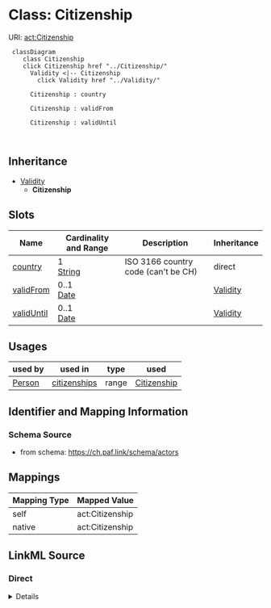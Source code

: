 

# Class: Citizenship 



URI: [act:Citizenship](https://ch.paf.link/schema/actors/Citizenship)





```mermaid
 classDiagram
    class Citizenship
    click Citizenship href "../Citizenship/"
      Validity <|-- Citizenship
        click Validity href "../Validity/"
      
      Citizenship : country
        
      Citizenship : validFrom
        
      Citizenship : validUntil
        
      
```





## Inheritance
* [Validity](Validity.md)
    * **Citizenship**



## Slots

| Name | Cardinality and Range | Description | Inheritance |
| ---  | --- | --- | --- |
| [country](country.md) | 1 <br/> [String](String.md) | ISO 3166 country code (can't be CH) | direct |
| [validFrom](validFrom.md) | 0..1 <br/> [Date](Date.md) |  | [Validity](Validity.md) |
| [validUntil](validUntil.md) | 0..1 <br/> [Date](Date.md) |  | [Validity](Validity.md) |





## Usages

| used by | used in | type | used |
| ---  | --- | --- | --- |
| [Person](Person.md) | [citizenships](citizenships.md) | range | [Citizenship](Citizenship.md) |







## Identifier and Mapping Information






### Schema Source


* from schema: https://ch.paf.link/schema/actors




## Mappings

| Mapping Type | Mapped Value |
| ---  | ---  |
| self | act:Citizenship |
| native | act:Citizenship |






## LinkML Source

<!-- TODO: investigate https://stackoverflow.com/questions/37606292/how-to-create-tabbed-code-blocks-in-mkdocs-or-sphinx -->

### Direct

<details>
```yaml
name: Citizenship
from_schema: https://ch.paf.link/schema/actors
is_a: Validity
attributes:
  country:
    name: country
    description: ISO 3166 country code (can't be CH)
    from_schema: https://ch.paf.link/schema/actors
    rank: 1000
    domain_of:
    - Citizenship
    required: true

```
</details>

### Induced

<details>
```yaml
name: Citizenship
from_schema: https://ch.paf.link/schema/actors
is_a: Validity
attributes:
  country:
    name: country
    description: ISO 3166 country code (can't be CH)
    from_schema: https://ch.paf.link/schema/actors
    rank: 1000
    alias: country
    owner: Citizenship
    domain_of:
    - Citizenship
    range: string
    required: true
  validFrom:
    name: validFrom
    from_schema: https://ch.paf.link/schema/actors
    alias: validFrom
    owner: Citizenship
    domain_of:
    - Name
    - Validity
    - ElectoralDistrict
    range: date
  validUntil:
    name: validUntil
    from_schema: https://ch.paf.link/schema/actors
    alias: validUntil
    owner: Citizenship
    domain_of:
    - Name
    - Validity
    - ElectoralDistrict
    range: date

```
</details>